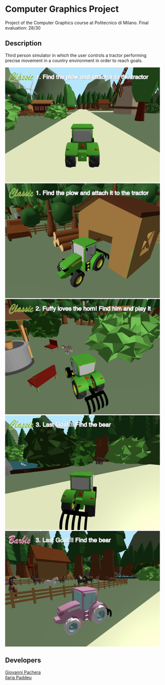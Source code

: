 # Computer Graphics Project
Project of the Computer Graphics course at Politecnico di Milano. Final evaluation: 28/30

## Description
Third person simulator in which the user controls a tractor performing precise movement in a country environment in order to reach goals.

![Initial View](screenshots/1.png)
![First Goal](screenshots/2.png)
![Second Goal](screenshots/3.png)
![Third Goal](screenshots/4.png)
![Barbie Model](screenshots/5.png)

## Developers
[Giovanni Pachera](https://github.com/giovannipachera)<br>
[Ilaria Paddeu](https://github.com/ilariapaddeu)
